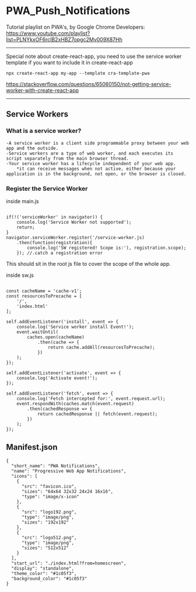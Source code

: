 # PWA_Push_Notifications

Tutorial playlist on PWA's, by Google Chrome Developers:
https://www.youtube.com/playlist?list=PLNYkxOF6rcIB2xHBZ7opgc2Mv009X87Hh

*** 
Special note about create-react-app, you need to use the service worker template if you want to include it in create-react-app

```
npx create-react-app my-app --template cra-template-pwa
```

https://stackoverflow.com/questions/65060150/not-getting-service-worker-with-create-react-app
***

## Service Workers

### What is a service worker?
    -A service worker is a client side programmable proxy between your web app and the outside.
    -Service workers are a type of web worker, and each executes its script separately from the main browser thread.
    -Your service worker has a lifecycle independent of your web app.
        *it can receive messages when not active, either because your application is in the background, not open, or the browser is closed.


### Register the Service Worker

inside main.js

```

if(!('serviceWorker' in navigator)) {
    console.log('Service Worker not supported');
    return;
}
navigator.serviceWorker.register('/service-worker.js)
    .then(function(registration){
        console.log('SW registered! Scope is:'), registration.scope);
    }); //.catch a registration error

```
        

This should sit in the root js file to cover the scope of the whole app.

inside sw.js


```

const cacheName = 'cache-v1';
const resourcesToPrecache = [
    '/',
    'index.html'
];

self.addEventListener('install', event => {
    console.log('Service worker install Event!');
    event.waitUntil(
        caches.open(cacheName)
            .then(cache => {
                return cache.addAll(resourcesToPrecache);
            })
    );
});

self.addEventListener('activate', event => {
    console.log('Activate event!');
});

self.addEventListener('fetch', event => {
    console.log('Fetch intercepted for:', event.request.url);
    event.respondWith(caches.match(event.request)
        .then(cachedResponse => {
            return cachedResponse || fetch(event.request);
        })
    );
});

```

## Manifest.json    
```
{
  "short_name": "PWA Notifications",
  "name": "Progressive Web App Notifications",
  "icons": [
    {
      "src": "favicon.ico",
      "sizes": "64x64 32x32 24x24 16x16",
      "type": "image/x-icon"
    },
    {
      "src": "logo192.png",
      "type": "image/png",
      "sizes": "192x192"
    },
    {
      "src": "logo512.png",
      "type": "image/png",
      "sizes": "512x512"
    }
  ],
  "start_url": "./index.html?from=homescreen",
  "display": "standalone",
  "theme_color": "#1c05f3",
  "background_color": "#1c05f3"
}
```

